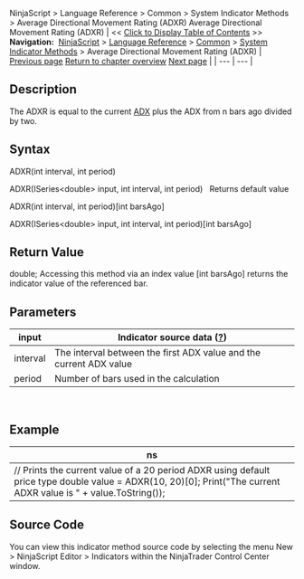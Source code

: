 ﻿
NinjaScript \> Language Reference \> Common \> System Indicator Methods \> Average Directional Movement Rating (ADXR)
Average Directional Movement Rating (ADXR)
| \<\< [Click to Display Table of Contents](average_directional_movement_r.md) \>\> **Navigation:**     [NinjaScript](ninjascript-1.md) \> [Language Reference](language_reference_wip-1.md) \> [Common](common-1.md) \> [System Indicator Methods](indicators-1.md) \> Average Directional Movement Rating (ADXR) | [Previous page](average_directional_index_adx-1.md) [Return to chapter overview](indicators-1.md) [Next page](average_true_range_atr-1.md) |
| --- | --- |
## Description
The ADXR is equal to the current [ADX](average_directional_index_adx-1.md) plus the ADX from n bars ago divided by two. 

## Syntax
ADXR(int interval, int period)  

ADXR(ISeries\<double\> input, int interval, int period)
 
Returns default value  

ADXR(int interval, int period)\[int barsAgo]  

ADXR(ISeries\<double\> input, int interval, int period)\[int barsAgo]

## Return Value
double; Accessing this method via an index value \[int barsAgo] returns the indicator value of the referenced bar.

## Parameters
| input | Indicator source data ([?](valid_input_data_for_indicator-1.md)) |
| --- | --- |
| interval | The interval between the first ADX value and the current ADX value |
| period | Number of bars used in the calculation |

 
## 
## Example
| ns |
| --- |
| // Prints the current value of a 20 period ADXR using default price type double value \= ADXR(10, 20)\[0]; Print("The current ADXR value is " \+ value.ToString()); |

## Source Code
You can view this indicator method source code by selecting the menu New \> NinjaScript Editor \> Indicators within the NinjaTrader Control Center window.
